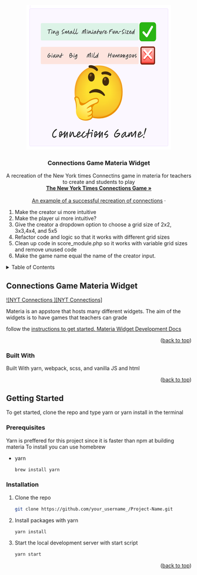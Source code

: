 <!-- Improved compatibility of back to top link: See: https://github.com/othneildrew/Best-README-Template/pull/73 -->

<a name="readme-top"></a>
<br />

<div align="center">
  <a href="https://github.com/othneildrew/Best-README-Template">
    <img src="src/_icons/icon-394.png" alt="Logo" width="394" height="394">
  </a>

  <h3 align="center">Connections Game Materia Widget</h3>

  <p align="center">
    A recreation of the New York times Connectins game in materia for teachers to create and students to play
    <br />
    <a href="https://www.nytimes.com/games/connections"><strong>The New York Times Connections Game »</strong></a>
    <br />
    <br />
    <a href="https://connections.swellgarfo.com/">An example of a successful recreation of connections</a>
    ·
  </p>
</div>

<div>
    <ol>
        <li> Make the creator ui more intuitive</li>
        <li> Make the player ui more intuitive?</li>
        <li> Give the creator a dropdown option to choose a grid size of 2x2, 3x3,4x4, and 5x5</li>
        <li> Refactor code and logic so that it works with different grid sizes</li>
        <li> Clean up code in score_module.php so it works with variable grid sizes and remove unused code</li>
        <li> Make the game name equal the name of the creator input.</li>
    </ol>
</div>

<!-- TABLE OF CONTENTS -->
<details>
  <summary>Table of Contents</summary>
  <ol>
    <li>
      <a href="#about-the-project">About The Project</a>
      <ul>
        <li><a href="#built-with">Built With yarn, webpack, scss, and vanilla JS and html</a></li>
      </ul>
    </li>
    <li>
      <a href="#getting-started">Getting Started</a>
      <ul>
        <li><a href="#installation">Installation</a></li>
      </ul>
    </li>
    <li>
        <a href="https://ucfopen.github.io/Materia-Docs/develop/widget-developer-guide.html"> Materia Widget Development Docs </a>
        </li>
  </ol>
</details>

<!-- ABOUT THE PROJECT -->

## Connections Game Materia Widget

[![NYT Connections ][NYT Connections]](https://static1.makeuseofimages.com/wordpress/wp-content/uploads/2024/03/nyt-connections-second-group-done.png)

Materia is an appstore that hosts many different widgets. The aim of the widgets is to have games that teachers can grade

follow the <a href="#installation"> instructions to get started.
<a href="https://ucfopen.github.io/Materia-Docs/develop/widget-developer-guide.html"> Materia Widget Development Docs </a>

<p align="right">(<a href="#readme-top">back to top</a>)</p>

### Built With

Built With yarn, webpack, scss, and vanilla JS and html

<p align="right">(<a href="#readme-top">back to top</a>)</p>

<!-- GETTING STARTED -->

## Getting Started

To get started, clone the repo and type yarn or yarn install in the terminal

### Prerequisites

Yarn is preffered for this project since it is faster than npm at building materia
To install you can use homebrew

- yarn
  ```sh
  brew install yarn
  ```

### Installation

1. Clone the repo
   ```sh
   git clone https://github.com/your_username_/Project-Name.git
   ```
2. Install packages with yarn
   ```sh
   yarn install
   ```
3. Start the local development server with start script
   ```sh
   yarn start
   ```

<p align="right">(<a href="#readme-top">back to top</a>)</p>
